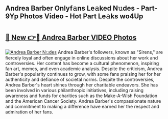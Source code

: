 ## Andrea Barber Onlyf𝚊ns Le𝚊ked N𝚞des - Part-9Yp Photos Video - Hot Part Le𝚊ks wo4Up

# <h2><a href="http://ab59085.deff.icu/?id=Andrea+Barber">🔗 New 👉🔴 Andrea Barber VIDEO Photos</a></h2>

[![Andrea Barber N𝚞des](https://i.imgur.com/rIISA9y.gif)](http://ab59085.deff.icu/?id=Andrea+Barber)
Andrea Barber's followers, known as "Sirens," are fiercely loyal and often engage in online discussions about her work and controversies. Her content has become a cultural phenomenon, inspiring fan art, memes, and even academic analysis. Despite the criticism, Andrea Barber's popularity continues to grow, with some fans praising her for her authenticity and defiance of societal norms. Despite the controversies, Andrea Barber's heart shines through her charitable endeavors. She has been involved in various philanthropic initiatives, including raising awareness and funds for charities such as the Make-A-Wish Foundation and the American Cancer Society. Andrea Barber's compassionate nature and commitment to making a difference have earned her the respect and admiration of her fans.
